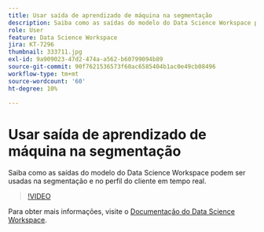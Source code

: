 ```yaml
---
title: Usar saída de aprendizado de máquina na segmentação
description: Saiba como as saídas do modelo do Data Science Workspace podem ser usadas na segmentação e no perfil do cliente em tempo real.
role: User
feature: Data Science Workspace
jira: KT-7296
thumbnail: 333711.jpg
exl-id: 9a909023-47d2-474a-a562-b60799094b89
source-git-commit: 90f7621536573f60ac6585404b1ac0e49cb08496
workflow-type: tm+mt
source-wordcount: '60'
ht-degree: 10%

---
```


# Usar saída de aprendizado de máquina na segmentação

Saiba como as saídas do modelo do Data Science Workspace podem ser usadas na segmentação e no perfil do cliente em tempo real.

>[!VIDEO](https://video.tv.adobe.com/v/333711)

Para obter mais informações, visite o [Documentação do Data Science Workspace](https://experienceleague.adobe.com/docs/experience-platform/data-science-workspace/home.html?lang=pt-BR).
